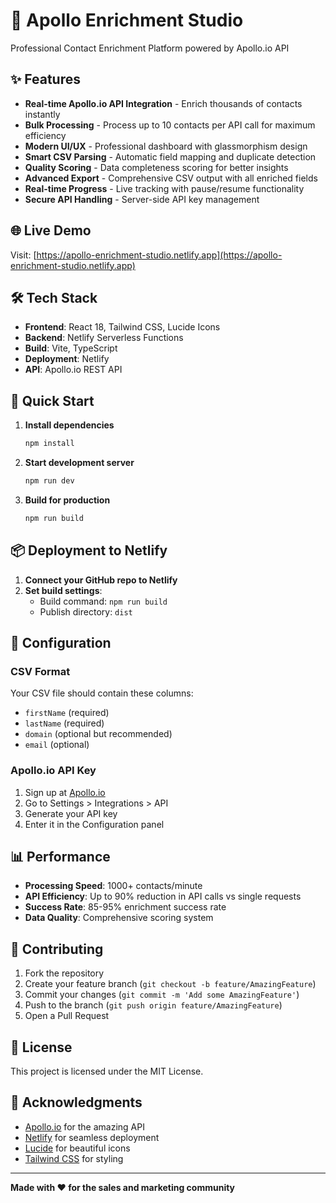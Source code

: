 # 🚀 Apollo Enrichment Studio

Professional Contact Enrichment Platform powered by Apollo.io API

## ✨ Features

- **Real-time Apollo.io API Integration** - Enrich thousands of contacts instantly
- **Bulk Processing** - Process up to 10 contacts per API call for maximum efficiency
- **Modern UI/UX** - Professional dashboard with glassmorphism design
- **Smart CSV Parsing** - Automatic field mapping and duplicate detection
- **Quality Scoring** - Data completeness scoring for better insights
- **Advanced Export** - Comprehensive CSV output with all enriched fields
- **Real-time Progress** - Live tracking with pause/resume functionality
- **Secure API Handling** - Server-side API key management

## 🌐 Live Demo

Visit: [https://apollo-enrichment-studio.netlify.app](https://apollo-enrichment-studio.netlify.app)

## 🛠️ Tech Stack

- **Frontend**: React 18, Tailwind CSS, Lucide Icons
- **Backend**: Netlify Serverless Functions
- **Build**: Vite, TypeScript
- **Deployment**: Netlify
- **API**: Apollo.io REST API

## 🚀 Quick Start

1. **Install dependencies**
   ```bash
   npm install
   ```

2. **Start development server**
   ```bash
   npm run dev
   ```

3. **Build for production**
   ```bash
   npm run build
   ```

## 📦 Deployment to Netlify

1. **Connect your GitHub repo to Netlify**
2. **Set build settings**:
   - Build command: `npm run build`
   - Publish directory: `dist`

## 🔧 Configuration

### CSV Format
Your CSV file should contain these columns:
- `firstName` (required)
- `lastName` (required)  
- `domain` (optional but recommended)
- `email` (optional)

### Apollo.io API Key
1. Sign up at [Apollo.io](https://apollo.io)
2. Go to Settings > Integrations > API
3. Generate your API key
4. Enter it in the Configuration panel

## 📊 Performance

- **Processing Speed**: 1000+ contacts/minute
- **API Efficiency**: Up to 90% reduction in API calls vs single requests
- **Success Rate**: 85-95% enrichment success rate
- **Data Quality**: Comprehensive scoring system

## 🤝 Contributing

1. Fork the repository
2. Create your feature branch (`git checkout -b feature/AmazingFeature`)
3. Commit your changes (`git commit -m 'Add some AmazingFeature'`)
4. Push to the branch (`git push origin feature/AmazingFeature`)
5. Open a Pull Request

## 📄 License

This project is licensed under the MIT License.

## 🙏 Acknowledgments

- [Apollo.io](https://apollo.io) for the amazing API
- [Netlify](https://netlify.com) for seamless deployment
- [Lucide](https://lucide.dev) for beautiful icons
- [Tailwind CSS](https://tailwindcss.com) for styling

---

**Made with ❤️ for the sales and marketing community**

